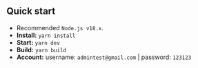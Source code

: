 ## Quick start
- Recommended `Node.js v18.x`.
- **Install:** `yarn install`
- **Start:** `yarn dev`
- **Build:** `yarn build`
- **Account:** username: `admintest@gmail.com` | password: `123123`